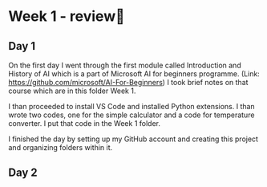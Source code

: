 # Week 1 - review📅

## **Day 1**
On the first day I went through the first module called Introduction and History of AI which is a part of Microsoft AI for beginners programme. (Link: https://github.com/microsoft/AI-For-Beginners)
I took brief notes on that course which are in this folder Week 1.

I than proceeded to install VS Code and installed Python extensions. I than wrote two codes, one for the simple calculator and a code for temperature converter. I put that code in the Week 1 folder.

I finished the day by setting up my GitHub account and creating this project and organizing folders within it.

## **Day 2**


